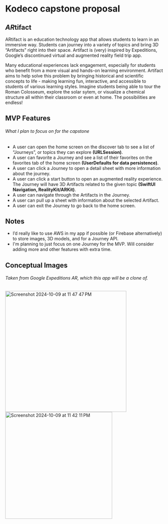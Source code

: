 # Kodeco capstone proposal

## *AR*tifact

ARtifact is an education technology app that allows students to learn in an immersive way. Students can journey into a variety of topics and bring 3D “Artifacts” right into their space. Artifact is (very) inspired by Expeditions, Google’s discontinued virtual and augmented reality field trip app.

Many educational experiences lack engagement, especially for students who benefit from a more visual and hands-on learning environment. Artifact aims to help solve this problem by bringing historical and scientific concepts to life - making learning fun, interactive, and accessible to students of various learning styles. Imagine students being able to tour the Roman Colosseum, explore the solar sytem, or visualize a chemical structure all within their classroom or even at home. The possibilities are endless!

## MVP Features

###### What I plan to focus on for the capstone

- A user can open the home screen on the discover tab to see a list of “Journeys”, or topics they can explore **(URLSession)**.
- A user can favorite a Journey and see a list of their favorites on the favorites tab of the home screen **(UserDefaults for data persistence)**.
- A user can click a Journey to open a detail sheet with more information about the journey.
- A user can click a start button to open an augmented reality experience. The Journey will have 3D Artifacts related to the given topic **(SwiftUI Navigation, RealityKit/ARKit)**.
- A user can navigate through the Artifacts in the Journey.
- A user can pull up a sheet with information about the selected Artifact.
- A user can exit the Journey to go back to the home screen.

## Notes
- I’d really like to use AWS in my app if possible (or Firebase alternatively) to store images, 3D models, and for a Journey API.
- I'm planning to just focus on one Journey for the MVP. Will consider adding more and other features with extra time.

## Conceptual Images

###### Taken from Google Expeditions AR, which this app will be a clone of. 

<div>
  <img width="385" alt="Screenshot 2024-10-09 at 11 47 47 PM" src="https://github.com/user-attachments/assets/05bd3137-06fc-4630-9446-9cbdd66d9e27">
</div>
<div>
  <img width="340" alt="Screenshot 2024-10-09 at 11 42 11 PM" src="https://github.com/user-attachments/assets/26de324f-3419-4d57-9251-67f2e9032110">
</div>
